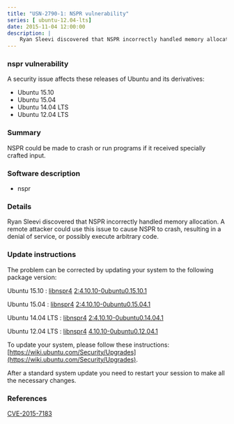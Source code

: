 ```yaml
---
title: "USN-2790-1: NSPR vulnerability"
series: [ ubuntu-12.04-lts]
date: 2015-11-04 12:00:00
description: |
    Ryan Sleevi discovered that NSPR incorrectly handled memory allocation. A remote attacker could use this issue to cause NSPR to crash, resulting in a denial of service, or possibly execute arbitrary code. 
--- 
```

 
### nspr vulnerability

A security issue affects these releases of Ubuntu and its derivatives:

* Ubuntu 15.10
* Ubuntu 15.04
* Ubuntu 14.04 LTS
* Ubuntu 12.04 LTS

### Summary

NSPR could be made to crash or run programs if it received specially crafted input.

### Software description

* nspr 

### Details

Ryan Sleevi discovered that NSPR incorrectly handled memory allocation. A remote attacker could use this issue to cause NSPR to crash, resulting in a denial of service, or possibly execute arbitrary code. 

### Update instructions

The problem can be corrected by updating your system to the following package version:

Ubuntu 15.10
 : [libnspr4](https://launchpad.net/ubuntu/+source/nspr) <span> [2:4.10.10-0ubuntu0.15.10.1](https://launchpad.net/ubuntu/+source/nspr/2:4.10.10-0ubuntu0.15.10.1) </span> 

Ubuntu 15.04
 : [libnspr4](https://launchpad.net/ubuntu/+source/nspr) <span> [2:4.10.10-0ubuntu0.15.04.1](https://launchpad.net/ubuntu/+source/nspr/2:4.10.10-0ubuntu0.15.04.1) </span> 

Ubuntu 14.04 LTS
 : [libnspr4](https://launchpad.net/ubuntu/+source/nspr) <span> [2:4.10.10-0ubuntu0.14.04.1](https://launchpad.net/ubuntu/+source/nspr/2:4.10.10-0ubuntu0.14.04.1) </span> 

Ubuntu 12.04 LTS
 : [libnspr4](https://launchpad.net/ubuntu/+source/nspr) <span> [4.10.10-0ubuntu0.12.04.1](https://launchpad.net/ubuntu/+source/nspr/4.10.10-0ubuntu0.12.04.1) </span> 

To update your system, please follow these instructions: [https://wiki.ubuntu.com/Security/Upgrades](https://wiki.ubuntu.com/Security/Upgrades).

After a standard system update you need to restart your session to make all the necessary changes. 

### References

 [CVE-2015-7183](http://people.ubuntu.com/~ubuntu-security/cve/CVE-2015-7183)
 
